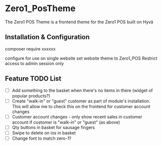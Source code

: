 # Zero1_PosTheme

The Zero1 POS Theme is a frontend theme for the Zero1 POS built on Hyvä

## Installation & Configuration

composer require xxxxxx

configure for use on single website
set website theme to Zero1_POS
Restrict access to admin session only


## Feature TODO List

 - [ ] Add something to the basket when there's no items in there (widget of popular products?)
 - [ ] Create "walk-in" or "guest" customer as part of module's installation. This will allow me to check this on the frontend for customer account changes
 - [ ] Customer account changes - only show recent sales in customer account if customer is "walk-in" or "guest" (as above)
 - [ ] Qty buttons in basket for sausage fingers
 - [ ] Swipe to delete on ios in basket
 - [ ] Change font to match zero-1?
